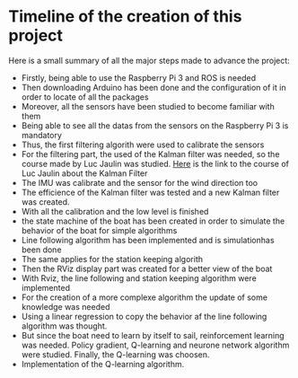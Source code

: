 # Timeline of the creation of this project

Here is a small summary of all the major steps made to advance the project:

  -  Firstly, being able to use the Raspberry Pi 3 and ROS is needed  
  -  Then downloading Arduino has been done and the configuration of it in order to locate of all the packages  
  -  Moreover, all the sensors have been studied to become familiar with them  
  -  Being able to see all the datas from the sensors on the Raspberry Pi 3 is mandatory  
  -  Thus, the first filtering algorith were used to calibrate the sensors  
  -  For the filtering part, the used of the Kalman filter was needed, so the course made by Luc Jaulin was studied. [Here](https://www.ensta-bretagne.fr/jaulin/kalmooc.html "link to the lesson about the Kalman filter")  is the link to the course of Luc Jaulin about the Kalman Filter  
  -  The IMU was calibrate and the sensor for the wind direction too  
  -  The efficience of the Kalman filter was tested and a new Kalman filter was created.  
  -  With all the calibration and the low level is finished  
  -  the state machine of the boat has been created in order to simulate the behavior of the boat for simple algorithms  
  -  Line following algorithm has been implemented and is simulationhas been done  
  -  The same applies for the station keeping algorith  
  -  Then the RViz display part was created for a better view of the boat  
  -  With Rviz, the line following and station keeping algorithm were implemented  
  -  For the creation of a more complexe algorithm the update of some knowledge was needed  
  -  Using a linear regression to copy the behavior af the line following algorithm was thought.  
  -  But since the boat need to learn by itself to sail, reinforcement learning was needed. Policy gradient, Q-learning and neurone network algorithm were studied. Finally, the Q-learning was choosen.  
  -  Implementation of the Q-learning algorithm.  